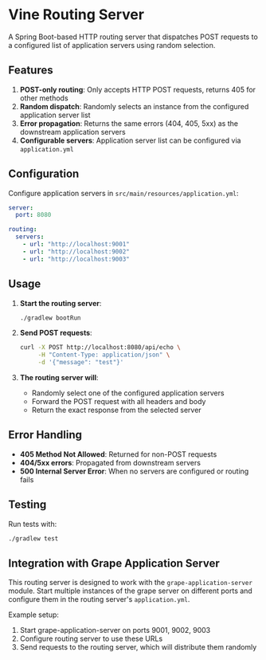 # Vine Routing Server

A Spring Boot-based HTTP routing server that dispatches POST requests to a configured list of application servers using random selection.

## Features

1. **POST-only routing**: Only accepts HTTP POST requests, returns 405 for other methods
2. **Random dispatch**: Randomly selects an instance from the configured application server list
3. **Error propagation**: Returns the same errors (404, 405, 5xx) as the downstream application servers
4. **Configurable servers**: Application server list can be configured via `application.yml`

## Configuration

Configure application servers in `src/main/resources/application.yml`:

```yaml
server:
  port: 8080

routing:
  servers:
    - url: "http://localhost:9001"
    - url: "http://localhost:9002" 
    - url: "http://localhost:9003"
```

## Usage

1. **Start the routing server**:
   ```bash
   ./gradlew bootRun
   ```

2. **Send POST requests**:
   ```bash
   curl -X POST http://localhost:8080/api/echo \
        -H "Content-Type: application/json" \
        -d '{"message": "test"}'
   ```

3. **The routing server will**:
   - Randomly select one of the configured application servers
   - Forward the POST request with all headers and body
   - Return the exact response from the selected server

## Error Handling

- **405 Method Not Allowed**: Returned for non-POST requests
- **404/5xx errors**: Propagated from downstream servers
- **500 Internal Server Error**: When no servers are configured or routing fails

## Testing

Run tests with:
```bash
./gradlew test
```

## Integration with Grape Application Server

This routing server is designed to work with the `grape-application-server` module. Start multiple instances of the grape server on different ports and configure them in the routing server's `application.yml`.

Example setup:
1. Start grape-application-server on ports 9001, 9002, 9003
2. Configure routing server to use these URLs
3. Send requests to the routing server, which will distribute them randomly